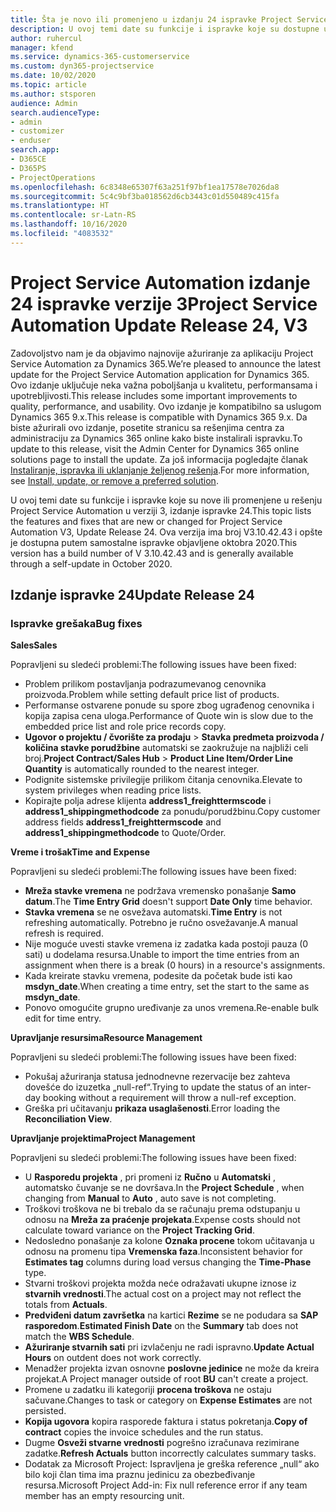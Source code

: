 ```yaml
---
title: Šta je novo ili promenjeno u izdanju 24 ispravke Project Service Automation verzije 3
description: U ovoj temi date su funkcije i ispravke koje su dostupne u izdanju 24 ispravke za Project Service Automation verzije 3.
author: ruhercul
manager: kfend
ms.service: dynamics-365-customerservice
ms.custom: dyn365-projectservice
ms.date: 10/02/2020
ms.topic: article
ms.author: stsporen
audience: Admin
search.audienceType:
- admin
- customizer
- enduser
search.app:
- D365CE
- D365PS
- ProjectOperations
ms.openlocfilehash: 6c8348e65307f63a251f97bf1ea17578e7026da8
ms.sourcegitcommit: 5c4c9bf3ba018562d6cb3443c01d550489c415fa
ms.translationtype: HT
ms.contentlocale: sr-Latn-RS
ms.lasthandoff: 10/16/2020
ms.locfileid: "4083532"
---
```

# <a name="project-service-automation-update-release-24-v3"></a><span data-ttu-id="59f07-103">Project Service Automation izdanje 24 ispravke verzije 3</span><span class="sxs-lookup"><span data-stu-id="59f07-103">Project Service Automation Update Release 24, V3</span></span>

<span data-ttu-id="59f07-104">Zadovoljstvo nam je da objavimo najnovije ažuriranje za aplikaciju Project Service Automation za Dynamics 365.</span><span class="sxs-lookup"><span data-stu-id="59f07-104">We’re pleased to announce the latest update for the Project Service Automation application for Dynamics 365.</span></span> <span data-ttu-id="59f07-105">Ovo izdanje uključuje neka važna poboljšanja u kvalitetu, performansama i upotrebljivosti.</span><span class="sxs-lookup"><span data-stu-id="59f07-105">This release includes some important improvements to quality, performance, and usability.</span></span> <span data-ttu-id="59f07-106">Ovo izdanje je kompatibilno sa uslugom Dynamics 365 9.x.</span><span class="sxs-lookup"><span data-stu-id="59f07-106">This release is compatible with Dynamics 365 9.x.</span></span> <span data-ttu-id="59f07-107">Da biste ažurirali ovo izdanje, posetite stranicu sa rešenjima centra za administraciju za Dynamics 365 online kako biste instalirali ispravku.</span><span class="sxs-lookup"><span data-stu-id="59f07-107">To update to this release, visit the Admin Center for Dynamics 365 online solutions page to install the update.</span></span> <span data-ttu-id="59f07-108">Za još informacija pogledajte članak [Instaliranje, ispravka ili uklanjanje željenog rešenja](https://docs.microsoft.com/power-platform/admin/install-remove-preferred-solution).</span><span class="sxs-lookup"><span data-stu-id="59f07-108">For more information, see [Install, update, or remove a preferred solution](https://docs.microsoft.com/power-platform/admin/install-remove-preferred-solution).</span></span>

<span data-ttu-id="59f07-109">U ovoj temi date su funkcije i ispravke koje su nove ili promenjene u rešenju Project Service Automation u verziji 3, izdanje ispravke 24.</span><span class="sxs-lookup"><span data-stu-id="59f07-109">This topic lists the features and fixes that are new or changed for Project Service Automation V3, Update Release 24.</span></span> <span data-ttu-id="59f07-110">Ova verzija ima broj V3.10.42.43 i opšte je dostupna putem samostalne ispravke objavljene oktobra 2020.</span><span class="sxs-lookup"><span data-stu-id="59f07-110">This version has a build number of V 3.10.42.43 and is generally available through a self-update in October 2020.</span></span>

## <a name="update-release-24"></a><span data-ttu-id="59f07-111">Izdanje ispravke 24</span><span class="sxs-lookup"><span data-stu-id="59f07-111">Update Release 24</span></span>

### <a name="bug-fixes"></a><span data-ttu-id="59f07-112">Ispravke grešaka</span><span class="sxs-lookup"><span data-stu-id="59f07-112">Bug fixes</span></span>

<span data-ttu-id="59f07-113">**Sales**</span><span class="sxs-lookup"><span data-stu-id="59f07-113">**Sales**</span></span>

<span data-ttu-id="59f07-114">Popravljeni su sledeći problemi:</span><span class="sxs-lookup"><span data-stu-id="59f07-114">The following issues have been fixed:</span></span>

- <span data-ttu-id="59f07-115">Problem prilikom postavljanja podrazumevanog cenovnika proizvoda.</span><span class="sxs-lookup"><span data-stu-id="59f07-115">Problem while setting default price list of products.</span></span>
- <span data-ttu-id="59f07-116">Performanse ostvarene ponude su spore zbog ugrađenog cenovnika i kopija zapisa cena uloga.</span><span class="sxs-lookup"><span data-stu-id="59f07-116">Performance of Quote win is slow due to the embedded price list and role price records copy.</span></span>
- <span data-ttu-id="59f07-117">**Ugovor o projektu / čvorište za prodaju** > **Stavka predmeta proizvoda / količina stavke porudžbine** automatski se zaokružuje na najbliži celi broj.</span><span class="sxs-lookup"><span data-stu-id="59f07-117">**Project Contract/Sales Hub** > **Product Line Item/Order Line Quantity** is automatically rounded to the nearest integer.</span></span>
- <span data-ttu-id="59f07-118">Podignite sistemske privilegije prilikom čitanja cenovnika.</span><span class="sxs-lookup"><span data-stu-id="59f07-118">Elevate to system privileges when reading price lists.</span></span>
- <span data-ttu-id="59f07-119">Kopirajte polja adrese klijenta **address1_freighttermscode** i **address1_shippingmethodcode** za ponudu/porudžbinu.</span><span class="sxs-lookup"><span data-stu-id="59f07-119">Copy customer address fields **address1_freighttermscode** and **address1_shippingmethodcode** to Quote/Order.</span></span> 


<span data-ttu-id="59f07-120">**Vreme i trošak**</span><span class="sxs-lookup"><span data-stu-id="59f07-120">**Time and Expense**</span></span>

<span data-ttu-id="59f07-121">Popravljeni su sledeći problemi:</span><span class="sxs-lookup"><span data-stu-id="59f07-121">The following issues have been fixed:</span></span>

- <span data-ttu-id="59f07-122">**Mreža stavke vremena** ne podržava vremensko ponašanje **Samo datum**.</span><span class="sxs-lookup"><span data-stu-id="59f07-122">The **Time Entry Grid** doesn't support **Date Only** time behavior.</span></span>
- <span data-ttu-id="59f07-123">**Stavka vremena** se ne osvežava automatski.</span><span class="sxs-lookup"><span data-stu-id="59f07-123">**Time Entry** is not refreshing automatically.</span></span> <span data-ttu-id="59f07-124">Potrebno je ručno osvežavanje.</span><span class="sxs-lookup"><span data-stu-id="59f07-124">A manual refresh is required.</span></span>
- <span data-ttu-id="59f07-125">Nije moguće uvesti stavke vremena iz zadatka kada postoji pauza (0 sati) u dodelama resursa.</span><span class="sxs-lookup"><span data-stu-id="59f07-125">Unable to import the time entries from an assignment when there is a break (0 hours) in a resource's assignments.</span></span>
- <span data-ttu-id="59f07-126">Kada kreirate stavku vremena, podesite da početak bude isti kao **msdyn_date**.</span><span class="sxs-lookup"><span data-stu-id="59f07-126">When creating a time entry, set the start to the same as **msdyn_date**.</span></span>
- <span data-ttu-id="59f07-127">Ponovo omogućite grupno uređivanje za unos vremena.</span><span class="sxs-lookup"><span data-stu-id="59f07-127">Re-enable bulk edit for time entry.</span></span>

<span data-ttu-id="59f07-128">**Upravljanje resursima**</span><span class="sxs-lookup"><span data-stu-id="59f07-128">**Resource Management**</span></span>

<span data-ttu-id="59f07-129">Popravljeni su sledeći problemi:</span><span class="sxs-lookup"><span data-stu-id="59f07-129">The following issues have been fixed:</span></span>

- <span data-ttu-id="59f07-130">Pokušaj ažuriranja statusa jednodnevne rezervacije bez zahteva dovešće do izuzetka „null-ref“.</span><span class="sxs-lookup"><span data-stu-id="59f07-130">Trying to update the status of an inter-day booking without a requirement will throw a null-ref exception.</span></span>
- <span data-ttu-id="59f07-131">Greška pri učitavanju **prikaza usaglašenosti**.</span><span class="sxs-lookup"><span data-stu-id="59f07-131">Error loading the **Reconciliation View**.</span></span>


<span data-ttu-id="59f07-132">**Upravljanje projektima**</span><span class="sxs-lookup"><span data-stu-id="59f07-132">**Project Management**</span></span>

<span data-ttu-id="59f07-133">Popravljeni su sledeći problemi:</span><span class="sxs-lookup"><span data-stu-id="59f07-133">The following issues have been fixed:</span></span>

- <span data-ttu-id="59f07-134">U **Rasporedu projekta** , pri promeni iz **Ručno** u **Automatski** , automatsko čuvanje se ne dovršava.</span><span class="sxs-lookup"><span data-stu-id="59f07-134">In the **Project Schedule** , when changing from **Manual** to **Auto** , auto save is not completing.</span></span>
- <span data-ttu-id="59f07-135">Troškovi troškova ne bi trebalo da se računaju prema odstupanju u odnosu na **Mreža za praćenje projekata**.</span><span class="sxs-lookup"><span data-stu-id="59f07-135">Expense costs should not calculate toward variance on the **Project Tracking Grid**.</span></span>
- <span data-ttu-id="59f07-136">Nedosledno ponašanje za kolone **Oznaka procene** tokom učitavanja u odnosu na promenu tipa **Vremenska faza**.</span><span class="sxs-lookup"><span data-stu-id="59f07-136">Inconsistent behavior for **Estimates tag** columns during load versus changing the **Time-Phase** type.</span></span>
- <span data-ttu-id="59f07-137">Stvarni troškovi projekta možda neće odražavati ukupne iznose iz **stvarnih vrednosti**.</span><span class="sxs-lookup"><span data-stu-id="59f07-137">The actual cost on a project may not reflect the totals from **Actuals**.</span></span>
- <span data-ttu-id="59f07-138">**Predviđeni datum završetka** na kartici **Rezime** se ne podudara sa **SAP rasporedom**.</span><span class="sxs-lookup"><span data-stu-id="59f07-138">**Estimated Finish Date** on the **Summary** tab does not match the **WBS Schedule**.</span></span>
- <span data-ttu-id="59f07-139">**Ažuriranje stvarnih sati** pri izvlačenju ne radi ispravno.</span><span class="sxs-lookup"><span data-stu-id="59f07-139">**Update Actual Hours** on outdent does not work correctly.</span></span>
- <span data-ttu-id="59f07-140">Menadžer projekta izvan osnovne **poslovne jedinice** ne može da kreira projekat.</span><span class="sxs-lookup"><span data-stu-id="59f07-140">A Project manager outside of root **BU** can't create a project.</span></span>
- <span data-ttu-id="59f07-141">Promene u zadatku ili kategoriji **procena troškova** ne ostaju sačuvane.</span><span class="sxs-lookup"><span data-stu-id="59f07-141">Changes to task or category on **Expense Estimates** are not persisted.</span></span>
- <span data-ttu-id="59f07-142">**Kopija ugovora** kopira rasporede faktura i status pokretanja.</span><span class="sxs-lookup"><span data-stu-id="59f07-142">**Copy of contract** copies the invoice schedules and the run status.</span></span>
- <span data-ttu-id="59f07-143">Dugme **Osveži stvarne vrednosti** pogrešno izračunava rezimirane zadatke.</span><span class="sxs-lookup"><span data-stu-id="59f07-143">**Refresh Actuals** button incorrectly calculates summary tasks.</span></span>
- <span data-ttu-id="59f07-144">Dodatak za Microsoft Project: Ispravljena je greška reference „null“ ako bilo koji član tima ima praznu jedinicu za obezbeđivanje resursa.</span><span class="sxs-lookup"><span data-stu-id="59f07-144">Microsoft Project Add-in: Fix null reference error if any team member has an empty resourcing unit.</span></span>

